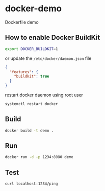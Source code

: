 # docker-demo

Dockerfile demo

## How to enable Docker BuildKit
  
```bash
export DOCKER_BUILDKIT=1
```

or update the `/etc/docker/daemon.json` file

```json
{
  "features": {
    "buildkit": true
  }
}
```

restart docker daemon using root user

```bash
systemctl restart docker
```

## Build

```bash
docker build -t demo .
```

## Run

```bash
docker run -d -p 1234:8080 demo
```

## Test

```bash
curl localhost:1234/ping
```
